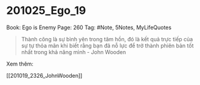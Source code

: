 # 201025_Ego_19

Book: Ego is Enemy
Page: 260
Tag: #Note, 5Notes, MyLifeQuotes

> Thành công là sự bình yên trong tâm hồn, đó là kết quả trực tiếp của sự tự thỏa mãn khi biết rằng bạn đã nỗ lực để trở thành phiên bản tốt nhất trong khả năng mình - John Wooden

Xem thêm:

[[201019_2326_JohnWooden]]